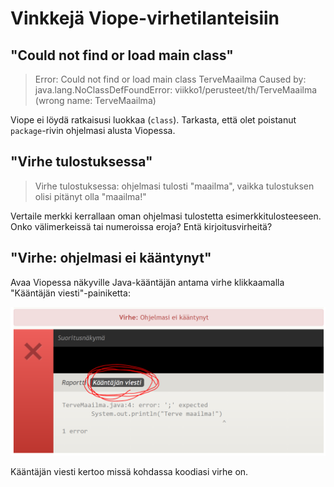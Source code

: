 # Vinkkejä Viope-virhetilanteisiin

## "Could not find or load main class"

> Error: Could not find or load main class TerveMaailma
> Caused by: java.lang.NoClassDefFoundError: viikko1/perusteet/th/TerveMaailma (wrong name: TerveMaailma)

Viope ei löydä ratkaisusi luokkaa (`class`). Tarkasta, että olet poistanut `package`-rivin ohjelmasi alusta Viopessa.

## "Virhe tulostuksessa"

> Virhe tulostuksessa: ohjelmasi tulosti "maailma", vaikka tulostuksen olisi pitänyt olla "maailma!"

Vertaile merkki kerrallaan oman ohjelmasi tulostetta esimerkkitulosteeseen. Onko välimerkeissä tai numeroissa eroja? Entä kirjoitusvirheitä?

## "Virhe: ohjelmasi ei kääntynyt"
Avaa Viopessa näkyville Java-kääntäjän antama virhe klikkaamalla "Kääntäjän viesti"-painiketta:

![](assets/viope_ohjelmasi_ei_kaantynyt.png)

Kääntäjän viesti kertoo missä kohdassa koodiasi virhe on.

